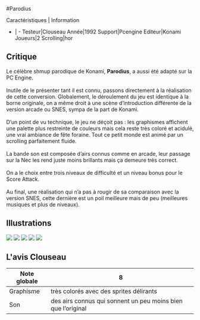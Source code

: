 #Parodius

Caractéristiques | Information
- | -
Testeur|Clouseau
Année|1992
Support|Pcengine
Editeur|Konami
Joueurs|2
Scrolling|hor

## Critique
Le célèbre shmup parodique de Konami, <b>Parodius</b>, a aussi été adapté sur la PC Engine.<br/><br/>Inutile de le présenter tant il est connu, passons directement à la réalisation de cette conversion. Globalement, le déroulement du jeu est identique à la borne originale, on a même droit à une scène d’introduction différente de la version arcade ou SNES, sympa de la part de Konami.<br/><br/>D’un point de vu technique, le jeu ne déçoit pas : les graphismes affichent une palette plus restreinte de couleurs mais cela reste très coloré et acidulé, une vrai ambiance de fête foraine. Tout ce petit monde est animé par un scrolling parfaitement fluide.<br/><br/>La bande son est composée d’airs connus comme en arcade, leur passage sur la Nec les rend juste moins brillants mais ça demeure très correct.<br/><br/>On a le choix entre trois niveaux de difficulté et un niveau bonus pour le Score Attack.<br/><br/>Au final, une réalisation qui n’a pas à rougir de sa comparaison avec la version SNES, cette dernière est un poil meilleure mais de peu (meilleures musiques et plus de niveaux).

## Illustrations
![](http://www.shmup.com/images/thumbs/img_fiche_1_429.gif)
![](http://www.shmup.com/images/thumbs/img_fiche_2_429.gif)
![](http://www.shmup.com/images/thumbs/img_fiche_3_429.gif)
![](http://www.shmup.com/images/thumbs/)
![](http://www.shmup.com/images/thumbs/)

## L'avis Clouseau
Note globale|8
-|-
Graphisme|très colorés avec des sprites délirants
Son|des airs connus qui sonnent un peu moins bien que l’original
